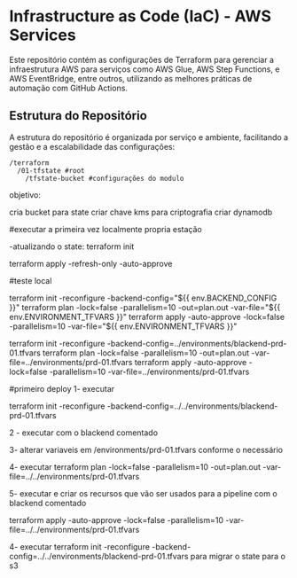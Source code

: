 # Infrastructure as Code (IaC) - AWS Services

Este repositório contém as configurações de Terraform para gerenciar a infraestrutura AWS para serviços como AWS Glue, AWS Step Functions, e AWS EventBridge, entre outros, utilizando as melhores práticas de automação com GitHub Actions.

## Estrutura do Repositório

A estrutura do repositório é organizada por serviço e ambiente, facilitando a gestão e a escalabilidade das configurações:

```
/terraform
  /01-tfstate #root
    /tfstate-bucket #configurações do modulo  
```


objetivo:

cria bucket para state
criar chave kms para criptografia
criar dynamodb

#executar a primeira vez localmente propria estação

-atualizando o state: 
terraform init

terraform apply -refresh-only -auto-approve

#teste local

terraform init -reconfigure -backend-config="${{ env.BACKEND_CONFIG }}"
terraform plan -lock=false -parallelism=10 -out=plan.out -var-file="${{ env.ENVIRONMENT_TFVARS }}"
terraform apply -auto-approve -lock=false -parallelism=10  -var-file="${{ env.ENVIRONMENT_TFVARS }}"

terraform init -reconfigure -backend-config=../environments/blackend-prd-01.tfvars
terraform plan -lock=false -parallelism=10 -out=plan.out -var-file=../environments/prd-01.tfvars
terraform apply -auto-approve -lock=false -parallelism=10  -var-file=../environments/prd-01.tfvars



#primeiro deploy
1- executar

terraform init -reconfigure -backend-config=../../environments/blackend-prd-01.tfvars

2 - executar com o blackend comentado

3- alterar variaveis em /environments/prd-01.tfvars conforme o necessário

4- executar terraform plan -lock=false -parallelism=10 -out=plan.out -var-file=../../environments/prd-01.tfvars

5- executar e criar os recursos que vão ser usados para a pipeline com o blackend comentado

terraform apply -auto-approve -lock=false -parallelism=10  -var-file=../../environments/prd-01.tfvars

4- executar terraform init -reconfigure -backend-config=../../environments/blackend-prd-01.tfvars para migrar o state para o s3